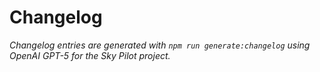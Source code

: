 # Changelog

_Changelog entries are generated with `npm run generate:changelog` using OpenAI GPT-5 for the Sky Pilot project._
